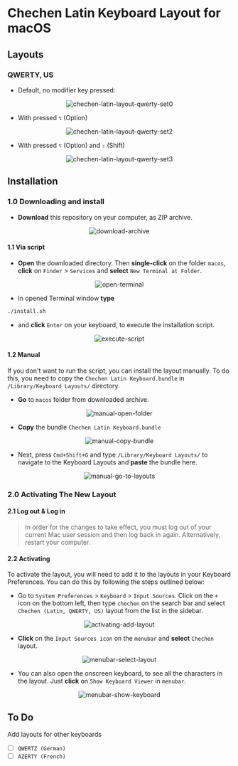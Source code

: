 # Chechen Latin Keyboard Layout for macOS


## Layouts
### QWERTY, US

- Default, no modifier key pressed:
<p align="center">
   <img src="https://i.imgur.com/HcODjGv.png" alt="chechen-latin-layout-qwerty-set0"/>
</p>


- With pressed `⌥` (Option)
<p align="center">
   <img src="https://i.imgur.com/Ml48OxR.png" alt="chechen-latin-layout-qwerty-set2"/>
</p>


- With pressed `⌥` (Option) and `⇧` (Shift)
<p align="center">
   <img src="https://i.imgur.com/zMVq90T.png" alt="chechen-latin-layout-qwerty-set3"/>
</p>


## Installation
### 1.0 Downloading and install
- **Download** this repository on your computer, as ZIP archive.
<p align="center">
   <img src="https://i.imgur.com/5DC0jtD.png" alt="download-archive"/>
</p>

#### 1.1 Via script
- **Open** the downloaded directory. Then **single-click** on the folder `macos`, **click** on `Finder` > `Services` and **select** `New Terminal at Folder`.
<p align="center">
   <img src="https://i.imgur.com/rH5Yapm.png" alt="open-terminal"/>
</p>


- In opened Terminal window **type**
```bash
./install.sh
```
- and **click** `Enter` on your keyboard, to execute the installation script.
<p align="center">
   <img src="https://i.imgur.com/BJNRwco.png" alt="execute-script"/>
</p>


#### 1.2 Manual
If you don't want to run the script, you can install the layout manually. To do this, you need to copy the `Chechen Latin Keyboard.bundle` in `/Library/Keyboard Layouts/` directory.

- **Go** to `macos` folder from downloaded archive.
<p align="center">
   <img src="https://i.imgur.com/TRwWQKr.png" alt="manual-open-folder"/>
</p>


- **Copy** the bundle `Chechen Latin Keyboard.bundle`
<p align="center">
   <img src="https://i.imgur.com/14igFIP.png" alt="manual-copy-bundle"/>
</p>


- Next, press `Cmd+Shift+G` and type `/Library/Keyboard Layouts/` to navigate to the Keyboard Layouts and **paste** the bundle here.
<p align="center">
   <img src="https://i.imgur.com/9WKD6TB.png" alt="manual-go-to-layouts"/>
</p>


### 2.0 Activating The New Layout
#### 2.1 Log out & Log in
> In order for the changes to take effect, you must log out of your current Mac user session and then log back in again. Alternatively, restart your computer.

#### 2.2 Activating
To activate the layout, you will need to add it to the layouts in your Keyboard Preferences. You can do this by following the steps outlined below:

- Go to `System Preferences` > `Keyboard` > `Input Sources`. Click on the `+` icon on the bottom left, then type `chechen` on the search bar and select `Chechen (Latin, QWERTY, US)` layout from the list in the sidebar.
<p align="center">
   <img src="https://i.imgur.com/lE2Hwlm.png" alt="activating-add-layout"/>
</p>


- **Click** on the `Input Sources icon` on the `menubar` and **select** `Chechen` layout.
<p align="center">
   <img src="https://i.imgur.com/Sq09KNL.png" alt="menubar-select-layout"/>
</p>


- You can also open the onscreen keyboard, to see all the characters in the layout. Just **click** on `Show Keyboard Viewer` in `menubar`.
<p align="center">
   <img src="https://i.imgur.com/NtR4bDa.png" alt="menubar-show-keyboard"/>
</p>


## To Do
Add layouts for other keyboards
- [ ] `QWERTZ (German)`  
- [ ] `AZERTY (French)` 